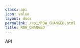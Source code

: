 ```yaml
---
class: api
icon: value
layout: docs
permalink: /api/ROW_CHANGED.html
title: ROW_CHANGED
---
```


API
